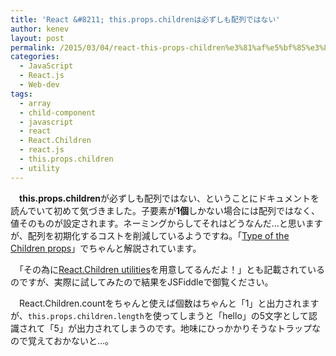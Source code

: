 ```yaml
---
title: 'React &#8211; this.props.childrenは必ずしも配列ではない'
author: kenev
layout: post
permalink: /2015/03/04/react-this-props-children%e3%81%af%e5%bf%85%e3%81%9a%e3%81%97%e3%82%82%e9%85%8d%e5%88%97%e3%81%a7%e3%81%af%e3%81%aa%e3%81%84/
categories:
  - JavaScript
  - React.js
  - Web-dev
tags:
  - array
  - child-component
  - javascript
  - react
  - React.Children
  - react.js
  - this.props.children
  - utility
---
```

　**this.props.children**が必ずしも配列ではない、ということにドキュメントを読んでいて初めて気づきました。子要素が**1個**しかない場合には配列ではなく、値そのものが設定されます。ネーミングからしてそれはどうなんだ…と思いますが、配列を初期化するコストを削減しているようですね。「[Type of the Children props][1]」でちゃんと解説されています。

　「その為に[React.Children utilities][2]を用意してるんだよ！」とも記載されているのですが、実際に試してみたので結果をJSFiddleで御覧ください。

　React.Children.countをちゃんと使えば個数はちゃんと「1」と出力されますが、`this.props.children.length`を使ってしまうと「hello」の5文字として認識されて「5」が出力されてしまうのです。地味にひっかかりそうなトラップなので覚えておかないと…。

 [1]: http://facebook.github.io/react/tips/children-props-type.html
 [2]: http://facebook.github.io/react/docs/top-level-api.html#react.children